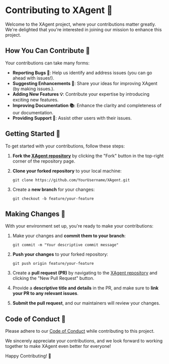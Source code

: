 # Contributing to XAgent 🚀

Welcome to the XAgent project, where your contributions matter greatly. We're delighted that you're interested in joining our mission to enhance this project.

## How You Can Contribute 🌟

Your contributions can take many forms:

- **Reporting Bugs 🐞**: Help us identify and address issues (you can go ahead with issues!).
- **Suggesting Enhancements 🚀**: Share your ideas for improving XAgent (by making issues.).
- **Adding New Features 💡**: Contribute your expertise by introducing exciting new features.
- **Improving Documentation 📚**: Enhance the clarity and completeness of our documentation.
- **Providing Support 👋**: Assist other users with their issues.

## Getting Started 🚀

To get started with your contributions, follow these steps:

1. **Fork the [XAgent repository](https://github.com/OpenBMB/XAgent)** by clicking the "Fork" button in the top-right corner of the repository page.

2. **Clone your forked repository** to your local machine:

   ```shell
   git clone https://github.com/YourUsername/XAgent.git
   ```

3. Create a **new branch** for your changes:

   ```shell
   git checkout -b feature/your-feature
   ```

## Making Changes 🌈

With your environment set up, you're ready to make your contributions:

1. Make your changes and **commit them to your branch**:

   ```shell
   git commit -m "Your descriptive commit message"
   ```

2. **Push your changes** to your forked repository:

   ```shell
   git push origin feature/your-feature
   ```

3. Create a **pull request (PR)** by navigating to the [XAgent repository](https://github.com/OpenBMB/XAgent) and clicking the "New Pull Request" button.

4. Provide a **descriptive title and details** in the PR, and make sure to **link your PR to any relevant issues**.

5. **Submit the pull request**, and our maintainers will review your changes.

## Code of Conduct 📜

Please adhere to our [Code of Conduct](LICENSE) while contributing to this project.

We sincerely appreciate your contributions, and we look forward to working together to make XAgent even better for everyone!

Happy Contributing! 🌟
